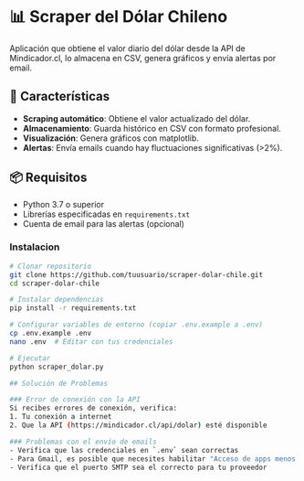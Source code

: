 # 📊 Scraper del Dólar Chileno

Aplicación que obtiene el valor diario del dólar desde la API de Mindicador.cl, lo almacena en CSV, genera gráficos y envía alertas por email.

## 🚀 Características

- **Scraping automático**: Obtiene el valor actualizado del dólar.
- **Almacenamiento**: Guarda histórico en CSV con formato profesional.
- **Visualización**: Genera gráficos con matplotlib.
- **Alertas**: Envía emails cuando hay fluctuaciones significativas (>2%).


## 📦 Requisitos

- Python 3.7 o superior
- Librerías especificadas en `requirements.txt`
- Cuenta de email para las alertas (opcional)


### Instalacion
```bash
# Clonar repositorio
git clone https://github.com/tuusuario/scraper-dolar-chile.git
cd scraper-dolar-chile

# Instalar dependencias
pip install -r requirements.txt

# Configurar variables de entorno (copiar .env.example a .env)
cp .env.example .env
nano .env  # Editar con tus credenciales

# Ejecutar
python scraper_dolar.py

## Solución de Problemas

### Error de conexión con la API
Si recibes errores de conexión, verifica:
1. Tu conexión a internet
2. Que la API (https://mindicador.cl/api/dolar) esté disponible

### Problemas con el envío de emails
- Verifica que las credenciales en `.env` sean correctas
- Para Gmail, es posible que necesites habilitar "Acceso de apps menos seguras"
- Verifica que el puerto SMTP sea el correcto para tu proveedor